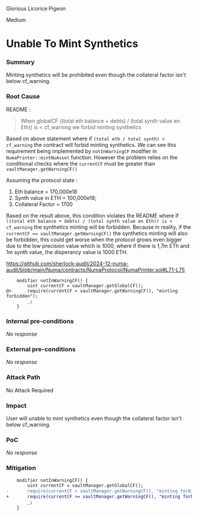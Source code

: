 Glorious Licorice Pigeon

Medium

# Unable To Mint Synthetics

### Summary

Minting synthetics will be prohibited even though the collateral factor isn't below cf_warning.


### Root Cause

README :

> When globalCF ((total eth balance + debts) / (total synth value en Eth)) is < cf_warning we forbid minting synthetics

Based on above statement where if `(total eth / total synth) < cf_warning` the contract will forbid minting synthetics. We can see this requirement being implemented by `notInWarningCF` modifier in `NumaPrinter::mintNuAsset` function. However the problem relies on the conditional checks where the `currentCF` must be greater than ` vaultManager.getWarningCF()`

Assuming the protocol state :

1. Eth balance = 170,000e18
2. Synth value in ETH = 100,000e18;
3. Collateral Factor = 1700

Based on the result above, this condition violates the README where if `((total eth balance + debts) / (total synth value en Eth)) is < cf_warning` the synthetics minting will be forbidden. Because in reality, if the `currentCF == vaultManager.getWarningCF()` the synthetics minting will also be forbidden, this could get worse when the protocol grows even bigger due to the low precision value which is 1000, where if there is 1,7m ETh and 1m synth value, the disperancy value is 1000 ETH.

https://github.com/sherlock-audit/2024-12-numa-audit/blob/main/Numa/contracts/NumaProtocol/NumaPrinter.sol#L71-L75

```solidity
    modifier notInWarningCF() {
        uint currentCF = vaultManager.getGlobalCF();
@>      require(currentCF > vaultManager.getWarningCF(), "minting forbidden");
        _;
    }
```

### Internal pre-conditions

_No response_

### External pre-conditions

_No response_

### Attack Path

No Attack Required

### Impact

User will unable to mint synthetics even though the collateral factor isn't below cf_warning.

### PoC

_No response_

### Mitigation

```diff
    modifier notInWarningCF() {
        uint currentCF = vaultManager.getGlobalCF();
-       require(currentCF > vaultManager.getWarningCF(), "minting forbidden");
+       require(currentCF >= vaultManager.getWarningCF(), "minting forbidden");
        _;
    }
```